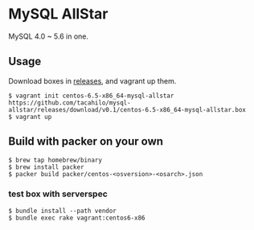 # MySQL AllStar

MySQL 4.0 ~ 5.6 in one.

## Usage

Download boxes in [releases](https://github.com/tacahilo/mysql-allstar/releases), and vagrant up them.

```console
$ vagrant init centos-6.5-x86_64-mysql-allstar https://github.com/tacahilo/mysql-allstar/releases/download/v0.1/centos-6.5-x86_64-mysql-allstar.box
$ vagrant up
```

## Build with packer on your own

```console
$ brew tap homebrew/binary
$ brew install packer
$ packer build packer/centos-<osversion>-<osarch>.json
```

### test box with serverspec

```console
$ bundle install --path vendor
$ bundle exec rake vagrant:centos6-x86
```
